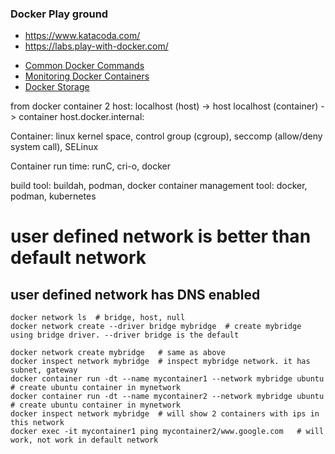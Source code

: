 ### Docker Play ground
* https://www.katacoda.com/
* https://labs.play-with-docker.com/
- [Common Docker Commands](https://github.com/docker/labs/blob/master/developer-tools/java/chapters/appa-common-commands.adoc)
- [Monitoring Docker Containers](https://github.com/docker/labs/blob/master/developer-tools/java/chapters/ch10-monitoring.adoc)
- [Docker Storage](https://thenewstack.io/methods-dealing-container-storage)

from docker container 2 host:
localhost (host) -> host
localhost (container) -> container
host.docker.internal:

Container: linux kernel space, control group (cgroup), seccomp (allow/deny system call), SELinux

Container run time: runC, cri-o, docker

build tool: buildah, podman, docker
container management tool: docker, podman, kubernetes


# user defined network is better than default network
## user defined network has DNS enabled
```
docker network ls  # bridge, host, null
docker network create --driver bridge mybridge  # create mybridge using bridge driver. --driver bridge is the default

docker network create mybridge   # same as above
docker inspect network mybridge  # inspect mybridge network. it has subnet, gateway
docker container run -dt --name mycontainer1 --network mybridge ubuntu  # create ubuntu container in mynetwork
docker container run -dt --name mycontainer2 --network mybridge ubuntu  # create ubuntu container in mynetwork
docker inspect network mybridge  # will show 2 containers with ips in this network
docker exec -it mycontainer1 ping mycontainer2/www.google.com   # will work, not work in default network

``` 












